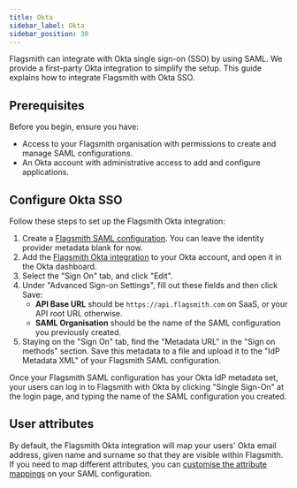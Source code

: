 ```yaml
---
title: Okta
sidebar_label: Okta
sidebar_position: 30
---
```


Flagsmith can integrate with Okta single sign-on (SSO) by using SAML. We provide a first-party Okta integration to simplify the setup. This guide explains how to integrate Flagsmith with Okta SSO.

## Prerequisites

Before you begin, ensure you have:

- Access to your Flagsmith organisation with permissions to create and manage SAML configurations.
- An Okta account with administrative access to add and configure applications.


## Configure Okta SSO

Follow these steps to set up the Flagsmith Okta integration:

1. Create a [Flagsmith SAML configuration](/administration-and-security/access-control/saml#setup). You can leave the identity provider metadata blank for now.
2. Add the [Flagsmith Okta integration](https://www.okta.com/integrations/flagsmith/) to your Okta account, and open  it in the Okta dashboard.
3. Select the "Sign On" tab, and click "Edit".
4. Under "Advanced Sign-on Settings", fill out these fields and then click Save:
   - **API Base URL** should be `https://api.flagsmith.com` on SaaS, or your API root URL otherwise.
   - **SAML Organisation** should be the name of the SAML configuration you previously created.
5. Staying on the "Sign On" tab, find the "Metadata URL" in the "Sign on methods" section. Save this metadata to a file and upload it to the "IdP Metadata XML" of your Flagsmith SAML configuration.

Once your Flagsmith SAML configuration has your Okta IdP metadata set, your users can log in to Flagsmith with Okta by clicking "Single Sign-On" at the login page, and typing the name of the SAML configuration you created.

## User attributes

By default, the Flagsmith Okta integration will map your users' Okta email address, given name and surname so that they are visible within Flagsmith. If you need to map different attributes, you can [customise the attribute mappings](/administration-and-security/access-control/saml#attribute-mapping) on your SAML configuration.
